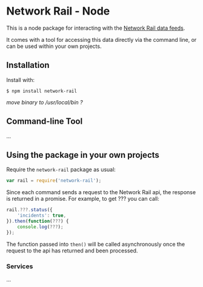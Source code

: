 # Network Rail - Node

This is a node package for interacting with the [Network Rail data feeds](https://datafeeds.networkrail.co.uk).

It comes with a tool for accessing this data directly via the command line, or can be used within your own projects.

## Installation

Install with:

```
$ npm install network-rail
```

_move binary to /usr/local/bin ?_

## Command-line Tool

...

## Using the package in your own projects

Require the `network-rail` package as usual:

```js
var rail = require('network-rail');
```

Since each command sends a request to the Network Rail api, the response is returned in a promise. For example, to get ??? you can call:

```js
rail.???.status({
    'incidents': true,
}).then(function(???) {
    console.log(???);
});
```

The function passed into `then()` will be called asynchronously once the request to the api has returned and been processed.

### Services

...